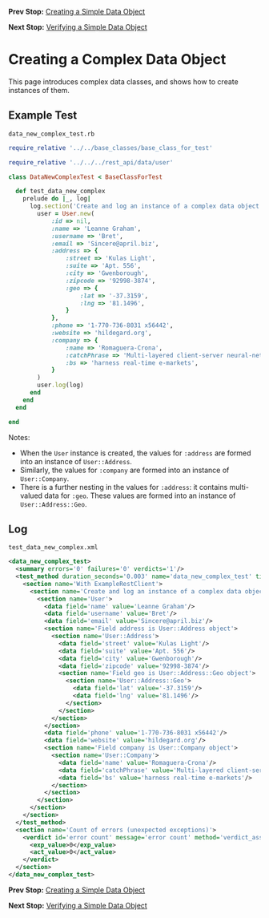 <!--- GENERATED FILE, DO NOT EDIT --->
**Prev Stop:** [Creating a Simple Data Object](./DataNewSimple.md)

**Next Stop:** [Verifying a Simple Data Object](./DataEqualSimple.md)


# Creating a Complex Data Object

This page introduces complex data classes, and shows how to create instances of them.

## Example Test

<code>data_new_complex_test.rb</code>
```ruby
require_relative '../../base_classes/base_class_for_test'

require_relative '../../../rest_api/data/user'

class DataNewComplexTest < BaseClassForTest

  def test_data_new_complex
    prelude do |_, log|
      log.section('Create and log an instance of a complex data object') do
        user = User.new(
            :id => nil,
            :name => 'Leanne Graham',
            :username => 'Bret',
            :email => 'Sincere@april.biz',
            :address => {
                :street => 'Kulas Light',
                :suite => 'Apt. 556',
                :city => 'Gwenborough',
                :zipcode => '92998-3874',
                :geo => {
                    :lat => '-37.3159',
                    :lng => '81.1496',
                }
            },
            :phone => '1-770-736-8031 x56442',
            :website => 'hildegard.org',
            :company => {
                :name => 'Romaguera-Crona',
                :catchPhrase => 'Multi-layered client-server neural-net',
                :bs => 'harness real-time e-markets',
            }
        )
        user.log(log)
      end
    end
  end

end
```

Notes:

- When the `User` instance is created, the values for `:address` are formed into an instance of `User::Address`.
- Similarly, the values for `:company` are formed into an instance of `User::Company`.
- There is a further nesting in the values for `:address`:  it contains multi-valued data for `:geo`.  These values are formed into an instance of `User::Address::Geo`.

## Log

<code>test_data_new_complex.xml</code>
```xml
<data_new_complex_test>
  <summary errors='0' failures='0' verdicts='1'/>
  <test_method duration_seconds='0.003' name='data_new_complex_test' timestamp='2017-10-03-Tue-12.29.01.018'>
    <section name='With ExampleRestClient'>
      <section name='Create and log an instance of a complex data object'>
        <section name='User'>
          <data field='name' value='Leanne Graham'/>
          <data field='username' value='Bret'/>
          <data field='email' value='Sincere@april.biz'/>
          <section name='Field address is User::Address object'>
            <section name='User::Address'>
              <data field='street' value='Kulas Light'/>
              <data field='suite' value='Apt. 556'/>
              <data field='city' value='Gwenborough'/>
              <data field='zipcode' value='92998-3874'/>
              <section name='Field geo is User::Address::Geo object'>
                <section name='User::Address::Geo'>
                  <data field='lat' value='-37.3159'/>
                  <data field='lng' value='81.1496'/>
                </section>
              </section>
            </section>
          </section>
          <data field='phone' value='1-770-736-8031 x56442'/>
          <data field='website' value='hildegard.org'/>
          <section name='Field company is User::Company object'>
            <section name='User::Company'>
              <data field='name' value='Romaguera-Crona'/>
              <data field='catchPhrase' value='Multi-layered client-server neural-net'/>
              <data field='bs' value='harness real-time e-markets'/>
            </section>
          </section>
        </section>
      </section>
    </section>
  </test_method>
  <section name='Count of errors (unexpected exceptions)'>
    <verdict id='error count' message='error count' method='verdict_assert_equal?' outcome='passed' volatile='true'>
      <exp_value>0</exp_value>
      <act_value>0</act_value>
    </verdict>
  </section>
</data_new_complex_test>
```

**Prev Stop:** [Creating a Simple Data Object](./DataNewSimple.md)

**Next Stop:** [Verifying a Simple Data Object](./DataEqualSimple.md)

